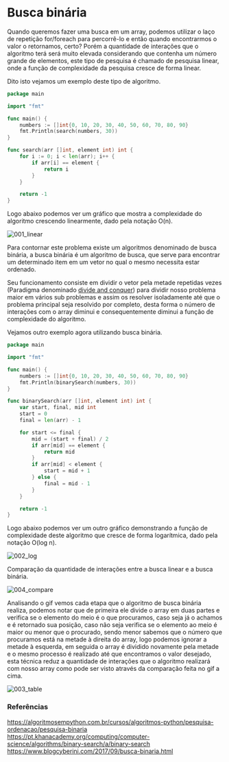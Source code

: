 # Busca binária

Quando queremos fazer uma busca em um array, podemos utilizar o laço de repetição for/foreach para percorrê-lo e então quando encontrarmos o valor o retornamos, certo? Porém a quantidade de interações que o algoritmo terá será muito elevada considerando que contenha um número grande de elementos, este tipo de pesquisa é chamado de pesquisa linear, onde a função de complexidade da pesquisa cresce de forma linear.

Dito isto vejamos um exemplo deste tipo de algoritmo.

```Go
package main

import "fmt"

func main() {
	numbers := []int{0, 10, 20, 30, 40, 50, 60, 70, 80, 90}
	fmt.Println(search(numbers, 30))
}

func search(arr []int, element int) int {
	for i := 0; i < len(arr); i++ {
		if arr[i] == element {
			return i
		}
	}

	return -1
}

```

Logo abaixo podemos ver um gráfico que mostra a complexidade do algoritmo crescendo linearmente, dado pela notação O(n).

![001_linear](https://user-images.githubusercontent.com/48635609/91091280-c36ef600-e62c-11ea-9f31-55708fb8196f.PNG)

Para contornar este problema existe um algoritmos denominado de busca binária, a busca binária é um algoritmo de busca, que serve para encontrar um determinado item em um vetor no qual o mesmo necessita estar ordenado.

Seu funcionamento consiste em dividir o vetor pela metade repetidas vezes (Paradigma denominado [divide and conquer](https://github.com/GuilhermehChaves/google-skills/tree/master/algoritmos/divide_and_conquer)) para dividir nosso problema maior em vários sub problemas e assim os resolver isoladamente até que o problema principal seja resolvido por completo, desta forma o número de interações com o array diminui e consequentemente diminui a função de complexidade do algoritmo.

Vejamos outro exemplo agora utilizando busca binária.

```go
package main

import "fmt"

func main() {
	numbers := []int{0, 10, 20, 30, 40, 50, 60, 70, 80, 90}
	fmt.Println(binarySearch(numbers, 30))
}

func binarySearch(arr []int, element int) int {
	var start, final, mid int
	start = 0
	final = len(arr) - 1

	for start <= final {
		mid = (start + final) / 2
		if arr[mid] == element {
			return mid
		}
		if arr[mid] < element {
			start = mid + 1
		} else {
			final = mid - 1
		}
	}

	return -1
}

```

Logo abaixo podemos ver um outro gráfico demonstrando a função de complexidade deste algoritmo que cresce de forma logarítmica, dado pela notação O(log n).

![002_log](https://user-images.githubusercontent.com/48635609/91092368-4a709e00-e62e-11ea-91b2-ddb17b872586.PNG)

Comparação da quantidade de interações entre a busca linear e a busca binária.

![004_compare](https://user-images.githubusercontent.com/48635609/91093901-73922e00-e630-11ea-98b0-a7370b856144.gif)

Analisando o gif vemos cada etapa que o algoritmo de busca binária realiza, podemos notar que de primeira ele divide o array em duas partes
e verifica se o elemento do meio é o que procuramos, caso seja já o achamos e é retornado sua posição, caso não seja verifica se o elemento ao meio é maior ou menor que o procurado,
sendo menor sabemos que o número que procuramos está na metade à direita do array, logo podemos ignorar a metade à esquerda, em seguida
o array é dividido novamente pela metade e o mesmo processo é realizado até que encontramos o valor desejado, esta técnica reduz a quantidade
de interações que o algoritmo realizará com nosso array como pode ser visto através da comparação feita no gif a cima.

![003_table](https://user-images.githubusercontent.com/48635609/91092411-5eb49b00-e62e-11ea-9466-1d7a393f26e0.PNG)

### Referências

https://algoritmosempython.com.br/cursos/algoritmos-python/pesquisa-ordenacao/pesquisa-binaria
https://pt.khanacademy.org/computing/computer-science/algorithms/binary-search/a/binary-search
https://www.blogcyberini.com/2017/09/busca-binaria.html